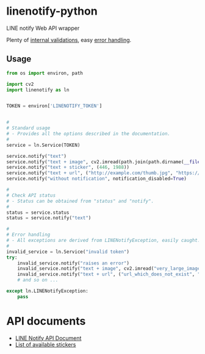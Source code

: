 # linenotify-python

LINE notify Web API wrapper

Plenty of [internal validations](./linenotify/validations.py), easy [error handling](./linenotify/exceptions.py).

## Usage

```python
from os import environ, path

import cv2
import linenotify as ln


TOKEN = environ['LINENOTIFY_TOKEN']


#
# Standard usage
# - Provides all the options described in the documentation.
#
service = ln.Service(TOKEN)

service.notify("text")
service.notify("text + image", cv2.imread(path.join(path.dirname(__file__), "otaku.png")))
service.notify("text + sticker", (446, 1988))
service.notify("text + url", ("http://example.com/thumb.jpg", "https://example.com/body.jpeg"))
service.notify("without notification", notification_disabled=True)

#
# Check API status
# - Status can be obtained from "status" and "notify".
#
status = service.status
status = service.notify("text")

#
# Error handling
# - All exceptions are derived from LINENotifyException, easily caught.
#
invalid_service = ln.Service("invalid token")
try:
    invalid_service.notify("raises an error")
    invalid_service.notify("text + image", cv2.imread("very_large_image.png"))
    invalid_service.notify("text + url", ("url_which_does_not_exist", "same_as_left"))
    # and so on ...

except ln.LINENotifyException:
    pass
```

# API documents

- [LINE Notify API Document](https://notify-bot.line.me/doc/en/)
- [List of available stickers](https://developers.line.biz/en/docs/messaging-api/sticker-list/)
